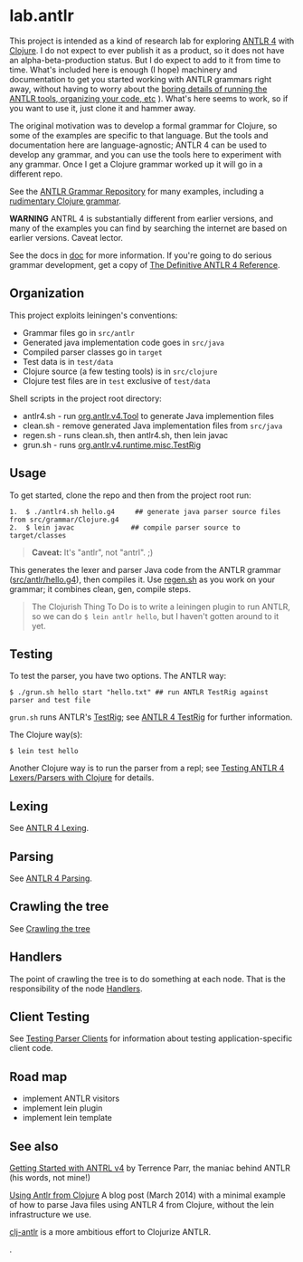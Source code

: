 # lab.antlr

This project is intended as a kind of research lab for exploring
[ANTLR 4](http://www.antlr.org/) with [Clojure](http://clojure.org/).
I do not expect to ever publish it as a product, so it does not have
an alpha-beta-production status.  But I do expect to add to it from
time to time.  What's included here is enough (I hope) machinery and
documentation to get you started working with ANTLR grammars right
away, without having to worry about the
[boring details of running the ANTLR tools, organizing your code, etc](https://theantlrguy.atlassian.net/wiki/display/ANTLR4/Getting+Started+with+ANTLR+v4)
).  What's here seems to work, so if you want to use it, just clone it
and hammer away.

The original motivation was to develop a formal grammar for Clojure,
so some of the examples are specific to that language.  But the tools
and documentation here are language-agnostic; ANTLR 4 can be used to
develop any grammar, and you can use the tools here to experiment with
any grammar.  Once I get a Clojure grammar worked up it will go in a
different repo.

See the
[ANTLR Grammar Repository](https://github.com/antlr/grammars-v4) for
many examples, including a
[rudimentary Clojure grammar](https://github.com/antlr/grammars-v4/tree/master/clojure).

**WARNING** ANTRL 4 is substantially different from earlier versions,
and many of the examples you can find by searching the internet are
based on earlier versions.  Caveat lector.

See the docs in [doc](doc/) for more information.  If you're going to
do serious grammar development, get a copy of
[The Definitive ANTLR 4 Reference](http://pragprog.com/book/tpantlr2/the-definitive-antlr-4-reference).

## Organization

This project exploits leiningen's conventions:

* Grammar files go in `src/antlr`
* Generated java implementation code goes in `src/java`
* Compiled parser classes go in `target`
* Test data is in `test/data`
* Clojure source (a few testing tools) is in `src/clojure`
* Clojure test files are in `test` exclusive of `test/data`

Shell scripts in the project root directory:

* antlr4.sh - run [org.antlr.v4.Tool](https://theantlrguy.atlassian.net/wiki/display/ANTLR4/ANTLR+Tool+Command+Line+Options) to generate Java implemention files
* clean.sh - remove generated Java implementation files from `src/java`
* regen.sh - runs clean.sh, then antlr4.sh, then lein javac
* grun.sh - runs [org.antlr.v4.runtime.misc.TestRig](http://www.antlr.org/api/Java/org/antlr/v4/runtime/misc/TestRig.html)

## Usage

To get started, clone the repo and then from the project root run:

```
1.  $ ./antlr4.sh hello.g4     ## generate java parser source files from src/grammar/Clojure.g4
2.  $ lein javac              ## compile parser source to target/classes
```

> **Caveat:** It's "antlr", not "antrl".  ;)

This generates the lexer and parser Java code from the ANTLR grammar
([src/antlr/hello.g4](src/antlr/hello.g4)), then compiles it.  Use
[regen.sh](regen.sh) as you work on your grammar; it combines clean, gen,
compile steps.

> The Clojurish Thing To Do is to write a leiningen plugin to run
> ANTLR, so we can do `$ lein antlr hello`, but I haven't gotten
> around to it yet.

## Testing

To test the parser, you have two options.  The ANTLR way:

```
$ ./grun.sh hello start "hello.txt" ## run ANTLR TestRig against parser and test file
```

`grun.sh` runs ANTLR's
[TestRig](http://www.antlr.org/api/Java/org/antlr/v4/runtime/misc/TestRig.html);
see [ANTLR 4 TestRig](doc/testrig.md) for further information.

The Clojure way(s):

```
$ lein test hello
```

Another Clojure way is to run the parser from a repl; see
[Testing ANTLR 4 Lexers/Parsers with Clojure](doc/testing.clojure.md)
for details.

## Lexing

See [ANTLR 4 Lexing](doc/lexing.md).

## Parsing

See [ANTLR 4 Parsing](doc/parsing.md).

## Crawling the tree

See [Crawling the tree](doc/crawling.md)

## Handlers

The point of crawling the tree is to do something at each node.  That
is the responsibility of the node [Handlers](doc/handlers.md).

## Client Testing

See [Testing Parser Clients](doc/testing.clients.md) for information
about testing application-specific client code.

## Road map

* implement ANTLR visitors
* implement lein plugin
* implement lein template


## See also

[Getting Started with ANTRL v4](https://theantlrguy.atlassian.net/wiki/display/ANTLR4/Getting+Started+with+ANTLR+v4)
by Terrence Parr, the maniac behind ANTLR (his words, not mine!)

[Using Antlr from Clojure](http://www.nickpascucci.com/blog/2014/03/01/using-antlr-from-clojure/)
A blog post (March 2014) with a minimal example of how to parse Java files
using ANTLR 4 from Clojure, without the lein infrastructure we use.

[clj-antlr](https://github.com/aphyr/clj-antlr) is a more ambitious
effort to Clojurize ANTLR.


.
